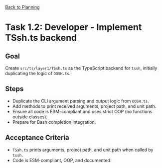 [Back to Planning](./planning.md)

# Task 1.2: Developer - Implement TSsh.ts backend

## Goal
Create `src/ts/layer1/TSsh.ts` as the TypeScript backend for `tssh`, initially duplicating the logic of `OOSH.ts`.

## Steps
- Duplicate the CLI argument parsing and output logic from `OOSH.ts`.
- Add methods to print received arguments, project path, and unit path.
- Ensure all code is ESM-compliant and uses strict OOP (no functions outside classes).
- Prepare for Bash completion integration.

## Acceptance Criteria
- `TSsh.ts` prints arguments, project path, and unit path when called by `tssh`.
- Code is ESM-compliant, OOP, and documented.
